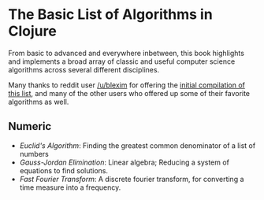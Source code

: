 # The Basic List of Algorithms in Clojure

From basic to advanced and everywhere inbetween, this book highlights and implements a broad array of classic and useful computer science algorithms across several different disciplines.

Many thanks to reddit user [/u/blexim](http://www.reddit.com/user/blexim) for offering the [initial compilation of this list](http://www.reddit.com/r/compsci/comments/1kcal2/algorithims_everyone_should_know/cbnhcbz), and many of the other users who offered up some of their favorite algorithms as well.

## Numeric

- *Euclid's Algorithm*: Finding the greatest common denominator of a list of numbers
- *Gauss-Jordan Elimination*: Linear algebra; Reducing a system of equations to find solutions.
- *Fast Fourier Transform*: A discrete fourier transform, for converting a time measure into a frequency.
